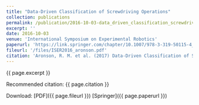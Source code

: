 ```yaml
---
title: "Data-Driven Classification of Screwdriving Operations"
collection: publications
permalink: /publication/2016-10-03-data_driven_classification_screwdriver_operations
excerpt: ''
date: 2016-10-03
venue: 'International Symposium on Experimental Robotics'
paperurl: 'https://link.springer.com/chapter/10.1007/978-3-319-50115-4_22'
fileurl: '/files/ISER2016_aronson.pdf'
citation: 'Aronson, R. M. et al. (2017) Data-Driven Classification of Screwdriving Operations. In: Kulić D., Nakamura Y., Khatib O., Venture G. (eds) 2016 International Symposium on Experimental Robotics. ISER 2016. Springer Proceedings in Advanced Robotics, vol 1. Springer, Cham'
---
```

{{ page.excerpt }}

Recommended citation: {{ page.citation }}

Download: [PDF]({{ page.fileurl }}) [Springer]({{ page.paperurl }})